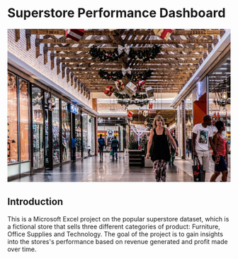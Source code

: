 # Superstore Performance Dashboard
![](store.jpg)
## Introduction
This is a Microsoft Excel project on the popular superstore dataset, which is a fictional store that sells three different categories of product: Furniture, Office Supplies and Technology. The goal of the project is to gain insights into the stores's performance based on revenue generated and profit made over time.
